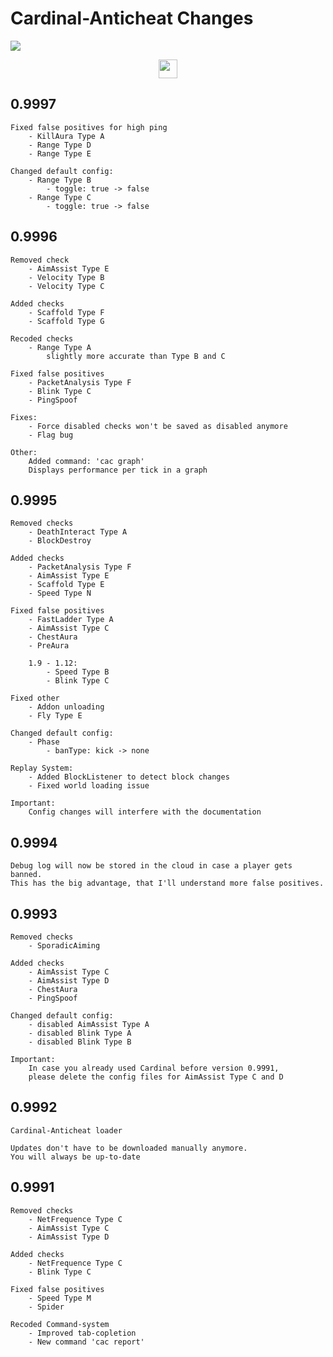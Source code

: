 # Cardinal-Anticheat Changes

<img
 src="http://cac.dodo1213.de/img/banner.png"
/>

<div
 align="center">
    <a
     href="https://link.lukasl.dev/cacdiscord">
        <img
            height="30" src="https://img.shields.io/discord/647922123192533022.svg?logo=discord&style=for-the-badge"
        />
    </a>
</div>

## 0.9997

```text
Fixed false positives for high ping
    - KillAura Type A
    - Range Type D
    - Range Type E

Changed default config:
    - Range Type B
        - toggle: true -> false
    - Range Type C
        - toggle: true -> false
```

## 0.9996

```text
Removed check
    - AimAssist Type E
    - Velocity Type B
    - Velocity Type C

Added checks
    - Scaffold Type F
    - Scaffold Type G

Recoded checks
    - Range Type A
        slightly more accurate than Type B and C

Fixed false positives
    - PacketAnalysis Type F
    - Blink Type C
    - PingSpoof

Fixes:
    - Force disabled checks won't be saved as disabled anymore
    - Flag bug

Other:
    Added command: 'cac graph'
    Displays performance per tick in a graph
```

## 0.9995

```text
Removed checks
    - DeathInteract Type A
    - BlockDestroy

Added checks
    - PacketAnalysis Type F
    - AimAssist Type E
    - Scaffold Type E
    - Speed Type N

Fixed false positives
    - FastLadder Type A
    - AimAssist Type C
    - ChestAura
    - PreAura

    1.9 - 1.12:
        - Speed Type B
        - Blink Type C

Fixed other
    - Addon unloading
    - Fly Type E

Changed default config:
    - Phase
        - banType: kick -> none

Replay System:
    - Added BlockListener to detect block changes
    - Fixed world loading issue

Important:
    Config changes will interfere with the documentation
```

## 0.9994

```text
Debug log will now be stored in the cloud in case a player gets banned.
This has the big advantage, that I'll understand more false positives.
```

## 0.9993

```text
Removed checks
    - SporadicAiming

Added checks
    - AimAssist Type C
    - AimAssist Type D
    - ChestAura
    - PingSpoof

Changed default config:
    - disabled AimAssist Type A
    - disabled Blink Type A
    - disabled Blink Type B

Important:
    In case you already used Cardinal before version 0.9991,
    please delete the config files for AimAssist Type C and D
```

## 0.9992

```text
Cardinal-Anticheat loader

Updates don't have to be downloaded manually anymore.
You will always be up-to-date
```

## 0.9991

```text
Removed checks
    - NetFrequence Type C
    - AimAssist Type C
    - AimAssist Type D

Added checks
    - NetFrequence Type C
    - Blink Type C

Fixed false positives
    - Speed Type M
    - Spider

Recoded Command-system
    - Improved tab-copletion
    - New command 'cac report'
```